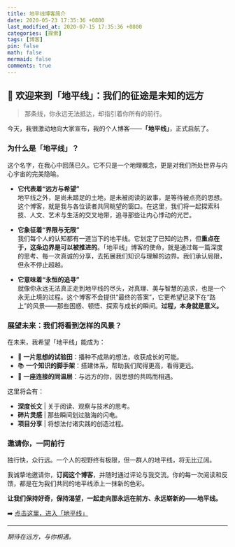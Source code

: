 ```yaml
---
title: 地平线博客简介
date: 2020-05-23 17:35:36 +0800
last_modified_at: 2020-07-15 17:35:36 +0800
categories: [探索]
tags: [博客]
pin: false
math: false
mermaid: false
comments: true
---
```


## 🚀 欢迎来到「地平线」：我们的征途是未知的远方

> 那条线，你永远无法抵达，却指引着你所有的前行。

今天，我很激动地向大家宣布，我的个人博客——**「地平线」**，正式启航了。

### 为什么是「地平线」？

这个名字，在我心中回荡已久。它不只是一个地理概念，更是对我们所处世界与内心宇宙的完美隐喻。

*   **它代表着“远方与希望”**  
    地平线之外，是尚未踏足的土地，是未被阅读的故事，是等待被点亮的思想。这个博客，就是我与各位读者共同眺望的窗口。在这里，我们将一起探索科技、人文、艺术与生活的交叉地带，追寻那些让内心悸动的光芒。

*   **它象征着“界限与无限”**  
    我们每个人的认知都有一道当下的地平线。它划定了已知的边界，但**重点在于，这条边界是可以被推进的**。「地平线」博客的使命，就是通过每一篇深度的思考、每一次真诚的分享，去拓展我们知识与理解的边界。我们承认局限，但永不停止超越。

*   **它意味着“永恒的追寻”**  
    就像你永远无法真正走到地平线的尽头，对真理、美与智慧的追求，也是一个永无止境的过程。这个博客不会提供“最终的答案”，它更希望记录下在“路上”的风景——那些困惑、顿悟、探索与成长的瞬间。**过程，本身就是意义。**

### 展望未来：我们将看到怎样的风景？

在未来，我希望「地平线」能成为：

*   🌱 **一片思想的试验田**：播种不成熟的想法，收获成长的可能。
*   📚 **一个知识的脚手架**：搭建体系，帮助我们爬得更高，看得更远。
*   🤝 **一座连接的同温层**：与远方的你，因思想的共鸣而相遇。

这里将会有：
*   **深度长文** | 关于阅读、观察与技术的思考。
*   **碎片灵感** | 那些瞬间划过脑海的闪电。
*   **项目分享** | 将想法付诸实践的创造过程。

### 邀请你，一同前行

独行快，众行远。一个人的视野终有极限，但一群人的地平线，将无比辽阔。

我诚挚地邀请你，**订阅这个博客**，并随时通过评论与我交流。你的每一次阅读和反馈，都是在为我们共同的地平线添上一抹新的色彩。

**让我们保持好奇，保持渴望，一起走向那永远在前方、永远崭新的——地平线。**

➡️ [点击这里，进入「地平线」](https://seamoonappear.github.io/)

---

*期待在远方，与你相遇。*
